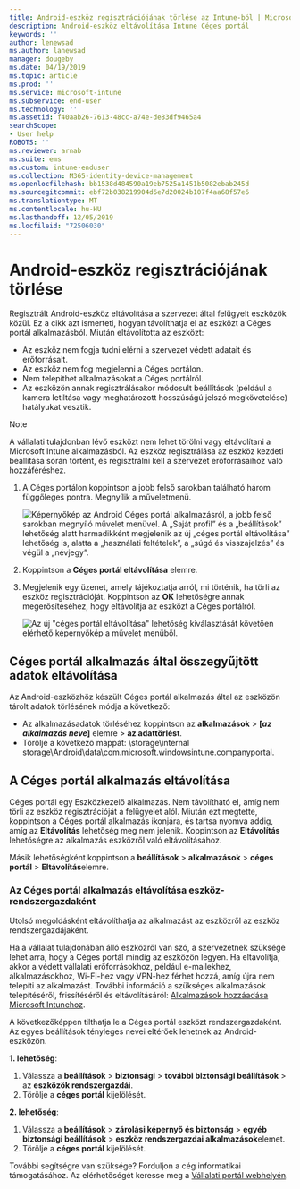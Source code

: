 ```yaml
---
title: Android-eszköz regisztrációjának törlése az Intune-ból | Microsoft Docs
description: Android-eszköz eltávolítása Intune Céges portál
keywords: ''
author: lenewsad
ms.author: lanewsad
manager: dougeby
ms.date: 04/19/2019
ms.topic: article
ms.prod: ''
ms.service: microsoft-intune
ms.subservice: end-user
ms.technology: ''
ms.assetid: f40aab26-7613-48cc-a74e-de83df9465a4
searchScope:
- User help
ROBOTS: ''
ms.reviewer: arnab
ms.suite: ems
ms.custom: intune-enduser
ms.collection: M365-identity-device-management
ms.openlocfilehash: bb1538d484590a19eb7525a1451b5082ebab245d
ms.sourcegitcommit: ebf72b038219904d6e7d20024b107f4aa68f57e6
ms.translationtype: MT
ms.contentlocale: hu-HU
ms.lasthandoff: 12/05/2019
ms.locfileid: "72506030"
---
```

# <a name="unenroll-your-android-device-from-management"></a>Android-eszköz regisztrációjának törlése  

Regisztrált Android-eszköz eltávolítása a szervezet által felügyelt eszközök közül. Ez a cikk azt ismerteti, hogyan távolíthatja el az eszközt a Céges portál alkalmazásból. Miután eltávolította az eszközt:  

* Az eszköz nem fogja tudni elérni a szervezet védett adatait és erőforrásait.
* Az eszköz nem fog megjelenni a Céges portálon.
* Nem telepíthet alkalmazásokat a Céges portálról.
* Az eszközön annak regisztrálásakor módosult beállítások (például a kamera letiltása vagy meghatározott hosszúságú jelszó megkövetelése) hatályukat vesztik.  

> [!NOTE]
> A vállalati tulajdonban lévő eszközt nem lehet törölni vagy eltávolítani a Microsoft Intune alkalmazásból. Az eszköz regisztrálása az eszköz kezdeti beállítása során történt, és regisztrálni kell a szervezet erőforrásaihoz való hozzáféréshez.  

1. A Céges portálon koppintson a jobb felső sarokban található három függőleges pontra. Megnyílik a műveletmenü.

   ![Képernyőkép az Android Céges portál alkalmazásról, a jobb felső sarokban megnyíló művelet menüvel. A „Saját profil” és a „beállítások” lehetőség alatt harmadikként megjelenik az új „céges portál eltávolítása” lehetőség is, alatta a „használati feltételek”, a „súgó és visszajelzés” és végül a „névjegy”.](./media/android_remove_cp_menu_action_after_1705.png)

2. Koppintson a **Céges portál eltávolítása** elemre.  

3. Megjelenik egy üzenet, amely tájékoztatja arról, mi történik, ha törli az eszköz regisztrációját. Koppintson az **OK** lehetőségre annak megerősítéséhez, hogy eltávolítja az eszközt a Céges portálról.

   ![Az új "céges portál eltávolítása" lehetőség kiválasztását követően elérhető képernyőkép a művelet menüből.](./media/android_remove_cp_menu_confirmation_after_1705.png)

## <a name="remove-data-collected-by-the-company-portal-app"></a>Céges portál alkalmazás által összegyűjtött adatok eltávolítása  

Az Android-eszközhöz készült Céges portál alkalmazás által az eszközön tárolt adatok törlésének módja a következő:

- Az alkalmazásadatok törléséhez koppintson az **alkalmazások** > **[*az alkalmazás neve*]** elemre > **az adattörlést**.
- Törölje a következő mappát: \storage\internal storage\Android\data\com.microsoft.windowsintune.companyportal.

## <a name="uninstall-the-company-portal-app"></a>A Céges portál alkalmazás eltávolítása

Céges portál egy Eszközkezelő alkalmazás. Nem távolítható el, amíg nem törli az eszköz regisztrációját a felügyelet alól. Miután ezt megtette, koppintson a Céges portál alkalmazás ikonjára, és tartsa nyomva addig, amíg az **Eltávolítás** lehetőség meg nem jelenik. Koppintson az **Eltávolítás** lehetőségre az alkalmazás eszközről való eltávolításához.  

Másik lehetőségként koppintson a **beállítások** > **alkalmazások** > **céges portál** > **Eltávolítás**elemre.  

### <a name="remove-the-company-portal-app-as-a-device-administrator"></a>Az Céges portál alkalmazás eltávolítása eszköz-rendszergazdaként

Utolsó megoldásként eltávolíthatja az alkalmazást az eszközről az eszköz rendszergazdájaként.  

Ha a vállalat tulajdonában álló eszközről van szó, a szervezetnek szüksége lehet arra, hogy a Céges portál mindig az eszközön legyen. Ha eltávolítja, akkor a védett vállalati erőforrásokhoz, például e-mailekhez, alkalmazásokhoz, Wi-Fi-hez vagy VPN-hez férhet hozzá, amíg újra nem telepíti az alkalmazást. További információ a szükséges alkalmazások telepítéséről, frissítéséről és eltávolításáról: [Alkalmazások hozzáadása Microsoft Intunehoz](/intune/apps/apps-add#apps-that-are-added-automatically-by-intune).

A következőképpen tilthatja le a Céges portál eszközt rendszergazdaként. Az egyes beállítások tényleges nevei eltérőek lehetnek az Android-eszközön.  

**1. lehetőség**:  

1. Válassza a **beállítások** > **biztonsági** > **további biztonsági beállítások** > az **eszközök rendszergazdái**.  
2. Törölje a **céges portál** kijelölését.  

**2. lehetőség**:

1. Válassza a **beállítások** > **zárolási képernyő és biztonság** > **egyéb biztonsági beállítások** > **eszköz rendszergazdai alkalmazások**elemet.
2. Törölje a **céges portál** kijelölését.

További segítségre van szüksége? Forduljon a cég informatikai támogatásához. Az elérhetőségét keresse meg a [Vállalati portál webhelyén](https://go.microsoft.com/fwlink/?linkid=2010980).
